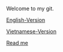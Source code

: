 Welcome to my git.

[English-Version](../Cracking-the-Coding-Interview/Chapter12-Testing/English-Version)

[Vietnamese-Version](../Cracking-the-Coding-Interview/Chapter12-Testing/Vietnamese-Version)

[Read me](../Cracking-the-Coding-Interview/Chapter12-Testing)
